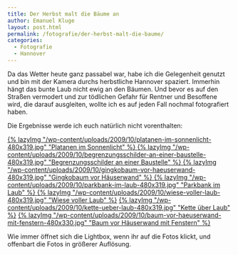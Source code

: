 ```yaml
---
title: Der Herbst malt die Bäume an
author: Emanuel Kluge
layout: post.html
permalink: /fotografie/der-herbst-malt-die-baume/
categories:
  - Fotografie
  - Hannover
---
```


Da das Wetter heute ganz passabel war, habe ich die Gelegenheit genutzt und bin mit der Kamera durchs herbstliche Hannover spaziert. Immerhin hängt das bunte Laub nicht ewig an den Bäumen. Und bevor es auf den Straßen vermodert und zur tödlichen Gefahr für Rentner und Besoffene wird, die darauf ausgleiten, wollte ich es auf jeden Fall nochmal fotografiert haben.

Die Ergebnisse werde ich euch natürlich nicht vorenthalten:

<a href="{{ site.cdnurl }}wp-content/uploads/2009/10/platanen-im-sonnenlicht.jpg" rel="lightbox">
  {% lazyImg "/wp-content/uploads/2009/10/platanen-im-sonnenlicht-480x319.jpg" "Platanen im Sonnenlicht" %}
</a>

<a href="{{ site.cdnurl }}wp-content/uploads/2009/10/begrenzungsschilder-an-einer-baustelle.jpg" rel="lightbox">
  {% lazyImg "/wp-content/uploads/2009/10/begrenzungsschilder-an-einer-baustelle-480x319.jpg" "Begrenzungsschilder an einer Baustelle" %}
</a>

<a href="{{ site.cdnurl }}wp-content/uploads/2009/10/gingkobaum-vor-haeuserwand.jpg" rel="lightbox">
  {% lazyImg "/wp-content/uploads/2009/10/gingkobaum-vor-haeuserwand-480x319.jpg" "Gingkobaum vor Häuserwand" %}
</a>

<a href="{{ site.cdnurl }}wp-content/uploads/2009/10/parkbank-im-laub.jpg" rel="lightbox">
  {% lazyImg "/wp-content/uploads/2009/10/parkbank-im-laub-480x319.jpg" "Parkbank im Laub" %}
</a>

<a href="{{ site.cdnurl }}wp-content/uploads/2009/10/wiese-voller-laub.jpg" rel="lightbox">
  {% lazyImg "/wp-content/uploads/2009/10/wiese-voller-laub-480x319.jpg" "Wiese voller Laub" %}</a>

<a href="{{ site.cdnurl }}wp-content/uploads/2009/10/kette-ueber-laub.jpg" rel="lightbox">
  {% lazyImg "/wp-content/uploads/2009/10/kette-ueber-laub-480x319.jpg" "Kette über Laub" %}</a>

<a href="{{ site.cdnurl }}wp-content/uploads/2009/10/baum-vor-haeuserwand-mit-fenstern.jpg" rel="lightbox">
  {% lazyImg "/wp-content/uploads/2009/10/baum-vor-haeuserwand-mit-fenstern-480x330.jpg" "Baum vor Häuserwand mit Fenstern" %}</a>

Wie immer öffnet sich die Lightbox, wenn ihr auf die Fotos klickt, und offenbart die Fotos in größerer Auflösung.
